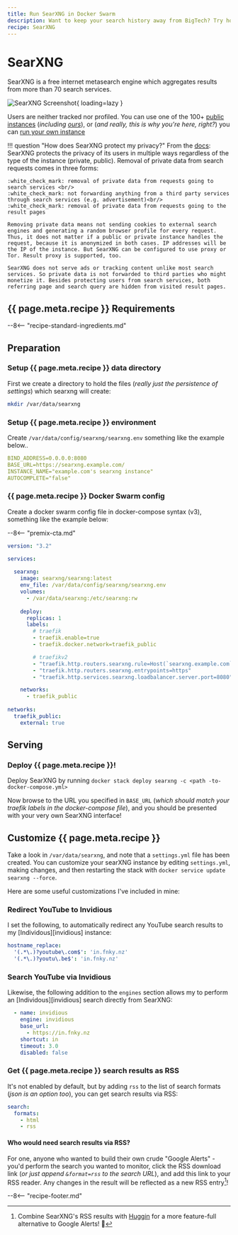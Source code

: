 ```yaml
---
title: Run SearXNG in Docker Swarm
description: Want to keep your search history away from BigTech? Try hosting SearXNG, the private and anonymous search engine!
recipe: SearXNG
---
```


# SearXNG

SearXNG is a free internet metasearch engine which aggregates results from more than 70 search services.

![SearXNG Screenshot](/images/searxng.png){ loading=lazy }

Users are neither tracked nor profiled. You can use one of the 100+ [public instances](https://searx.space/) (*including [ours](https://searxng.fnky.nz)*), or (*and really, this is why you're here, right?*) you can [run your own instance](https://docs.searxng.org/own-instance.html)

!!! question "How does SearXNG protect my privacy?"
    From the [docs](https://docs.searxng.org/own-instance.html#how-does-searxng-protect-privacy): SearXNG protects the privacy of its users in multiple ways regardless of the type of the instance (private, public). Removal of private data from search requests comes in three forms:

    :white_check_mark: removal of private data from requests going to search services <br/>
    :white_check_mark: not forwarding anything from a third party services through search services (e.g. advertisement)<br/>
    :white_check_mark: removal of private data from requests going to the result pages

    Removing private data means not sending cookies to external search engines and generating a random browser profile for every request. Thus, it does not matter if a public or private instance handles the request, because it is anonymized in both cases. IP addresses will be the IP of the instance. But SearXNG can be configured to use proxy or Tor. Result proxy is supported, too.

    SearXNG does not serve ads or tracking content unlike most search services. So private data is not forwarded to third parties who might monetize it. Besides protecting users from search services, both referring page and search query are hidden from visited result pages.

## {{ page.meta.recipe }} Requirements

--8<-- "recipe-standard-ingredients.md"

## Preparation

### Setup {{ page.meta.recipe }} data directory

First we create a directory to hold the files (*really just the persistence of settings*) which searxng will create:

```bash
mkdir /var/data/searxng
```

### Setup {{ page.meta.recipe }} environment

Create `/var/data/config/searxng/searxng.env` something like the example below..

```yaml title="/var/data/config/searxng/searxng.env"
BIND_ADDRESS=0.0.0.0:8080
BASE_URL=https://searxng.example.com/
INSTANCE_NAME="example.com's searxng instance"
AUTOCOMPLETE="false"
```

### {{ page.meta.recipe }} Docker Swarm config

Create a docker swarm config file in docker-compose syntax (v3), something like the example below:

--8<-- "premix-cta.md"

```yaml
version: "3.2"

services:
  
  searxng:
    image: searxng/searxng:latest
    env_file: /var/data/config/searxng/searxng.env
    volumes:
      - /var/data/searxng:/etc/searxng:rw
  
    deploy:
      replicas: 1
      labels:
        # traefik
        - traefik.enable=true
        - traefik.docker.network=traefik_public

        # traefikv2
        - "traefik.http.routers.searxng.rule=Host(`searxng.example.com`)"
        - "traefik.http.routers.searxng.entrypoints=https"
        - "traefik.http.services.searxng.loadbalancer.server.port=8080"

    networks:
      - traefik_public
  
networks:
  traefik_public:
    external: true
```

## Serving

### Deploy {{ page.meta.recipe }}!

Deploy SearXNG by running ```docker stack deploy searxng -c <path -to-docker-compose.yml>```

Now browse to the URL you specified in `BASE_URL` (*which should match your traefik labels in the docker-compose file*), and you should be presented with your very own SearXNG interface!

## Customize {{ page.meta.recipe }}

Take a look in `/var/data/searxng`, and note that a `settings.yml` file has been created. You can customize your searXNG instance by editing `settings.yml`, making changes, and then restarting the stack with `docker service update searxng --force`.

Here are some useful customizations I've included in mine:

### Redirect YouTube to Invidious

I set the following, to automatically redirect any YouTube search results to my [Individous][invidious] instance:

```yaml
hostname_replace:
  '(.*\.)?youtube\.com$': 'in.fnky.nz'
  '(.*\.)?youtu\.be$': 'in.fnky.nz'
```

### Search YouTube via Invidious

Likewise, the following addition to the `engines` section allows my to perform an [Individous][invidious]  search directly from SearXNG:

```yaml
  - name: invidious
    engine: invidious
    base_url:
      - https://in.fnky.nz
    shortcut: in
    timeout: 3.0
    disabled: false
```

### Get {{ page.meta.recipe }} search results as RSS

It's not enabled by default, but by adding `rss` to the list of search formats (*json is an option too*), you can get search results via RSS:

```yaml
search:
  formats:
    - html
    - rss
```

#### Who would need search results via RSS?

For one, anyone who wanted to build their own crude "Google Alerts" - you'd perform the search you wanted to monitor, click the RSS download link (*or just append `&format=rss` to the search URL*), and add this link to your RSS reader. Any changes in the result will be reflected as a new RSS entry[^1]!

[^1]: Combine SearXNG's RSS results with [Huggin](/recipes/huginn/) for a more feature-full alternative to Google Alerts! 💪

--8<-- "recipe-footer.md"
